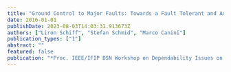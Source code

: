 ```yaml
---
title: "Ground Control to Major Faults: Towards a Fault Tolerant and Adaptive SDN Control Network"
date: 2016-01-01
publishDate: 2023-08-03T14:03:31.913673Z
authors: ["Liron Schiff", "Stefan Schmid", "Marco Canini"]
publication_types: ["1"]
abstract: ""
featured: false
publication: "*Proc. IEEE/IFIP DSN Workshop on Dependability Issues on SDN and NFV (DISN)*"
---
```


